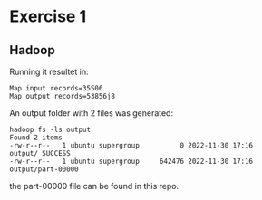 # Exercise 1

## Hadoop

Running it resultet in:

```
Map input records=35506
Map output records=53856j8
```

An output folder with 2 files was generated:

```
hadoop fs -ls output
Found 2 items
-rw-r--r--   1 ubuntu supergroup          0 2022-11-30 17:16 output/_SUCCESS
-rw-r--r--   1 ubuntu supergroup     642476 2022-11-30 17:16 output/part-00000
```
the part-00000 file can be found in this repo.
